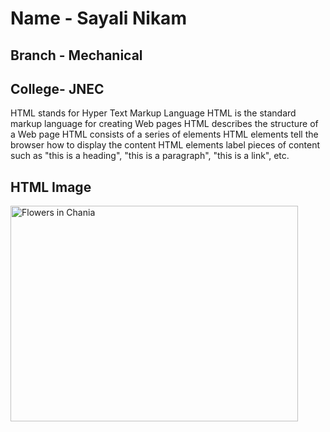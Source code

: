 # Name - Sayali Nikam
## Branch - Mechanical 
## College- JNEC
HTML stands for Hyper Text Markup Language
HTML is the standard markup language for creating Web pages
HTML describes the structure of a Web page
HTML consists of a series of elements
HTML elements tell the browser how to display the content
HTML elements label pieces of content such as "this is a heading", "this is a paragraph", "this is a link", etc.
<html>
<body>

<h2>HTML Image</h2>
<img src="img_chania.jpg" alt="Flowers in Chania" width="460" height="345">

</body>
</html>
